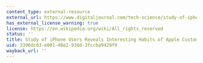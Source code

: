 ```yaml
---
content_type: external-resource
external_url: https://www.digitaljournal.com/tech-science/study-of-iphone-users-reveals-interesting-habits-of-apple-customers/article/252602
has_external_license_warning: true
license: https://en.wikipedia.org/wiki/All_rights_reserved
status: ''
title: Study of iPhone Users Reveals Interesting Habits of Apple Customers
uid: 3396dc03-e001-40e2-938d-3fccba9429f9
wayback_url: ''
---
```

